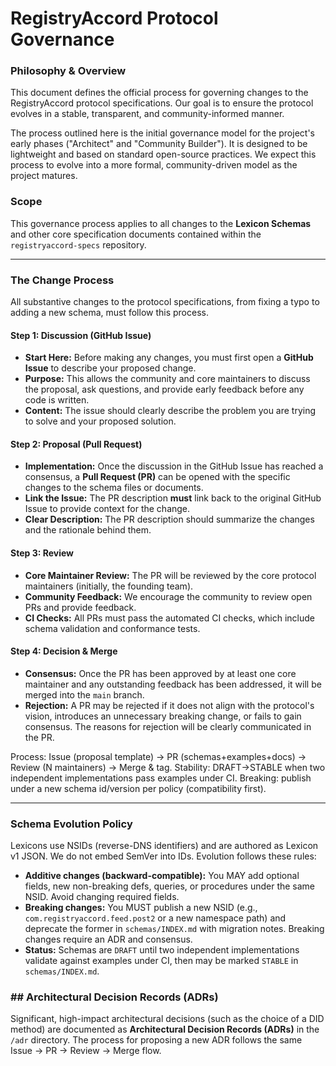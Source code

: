 # RegistryAccord Protocol Governance

### Philosophy & Overview

This document defines the official process for governing changes to the RegistryAccord protocol specifications. Our goal is to ensure the protocol evolves in a stable, transparent, and community-informed manner.

The process outlined here is the initial governance model for the project's early phases ("Architect" and "Community Builder"). It is designed to be lightweight and based on standard open-source practices. We expect this process to evolve into a more formal, community-driven model as the project matures.

### Scope

This governance process applies to all changes to the **Lexicon Schemas** and other core specification documents contained within the `registryaccord-specs` repository.

---

### The Change Process

All substantive changes to the protocol specifications, from fixing a typo to adding a new schema, must follow this process.

#### **Step 1: Discussion (GitHub Issue)**

* **Start Here:** Before making any changes, you must first open a **GitHub Issue** to describe your proposed change.
* **Purpose:** This allows the community and core maintainers to discuss the proposal, ask questions, and provide early feedback before any code is written.
* **Content:** The issue should clearly describe the problem you are trying to solve and your proposed solution.

#### **Step 2: Proposal (Pull Request)**

* **Implementation:** Once the discussion in the GitHub Issue has reached a consensus, a **Pull Request (PR)** can be opened with the specific changes to the schema files or documents.
* **Link the Issue:** The PR description **must** link back to the original GitHub Issue to provide context for the change.
* **Clear Description:** The PR description should summarize the changes and the rationale behind them.

#### **Step 3: Review**

* **Core Maintainer Review:** The PR will be reviewed by the core protocol maintainers (initially, the founding team).
* **Community Feedback:** We encourage the community to review open PRs and provide feedback.
* **CI Checks:** All PRs must pass the automated CI checks, which include schema validation and conformance tests.

#### **Step 4: Decision & Merge**

* **Consensus:** Once the PR has been approved by at least one core maintainer and any outstanding feedback has been addressed, it will be merged into the `main` branch.
* **Rejection:** A PR may be rejected if it does not align with the protocol's vision, introduces an unnecessary breaking change, or fails to gain consensus. The reasons for rejection will be clearly communicated in the PR.

Process: Issue (proposal template) → PR (schemas+examples+docs) → Review (N maintainers) → Merge & tag. Stability: DRAFT→STABLE when two independent implementations pass examples under CI. Breaking: publish under a new schema id/version per policy (compatibility first). 

---

### Schema Evolution Policy

Lexicons use NSIDs (reverse-DNS identifiers) and are authored as Lexicon v1 JSON. We do not embed SemVer into IDs. Evolution follows these rules:

* **Additive changes (backward-compatible):** You MAY add optional fields, new non-breaking defs, queries, or procedures under the same NSID. Avoid changing required fields.
* **Breaking changes:** You MUST publish a new NSID (e.g., `com.registryaccord.feed.post2` or a new namespace path) and deprecate the former in `schemas/INDEX.md` with migration notes. Breaking changes require an ADR and consensus.
* **Status:** Schemas are `DRAFT` until two independent implementations validate against examples under CI, then may be marked `STABLE` in `schemas/INDEX.md`.

### ## Architectural Decision Records (ADRs)

Significant, high-impact architectural decisions (such as the choice of a DID method) are documented as **Architectural Decision Records (ADRs)** in the `/adr` directory. The process for proposing a new ADR follows the same Issue -> PR -> Review -> Merge flow.
